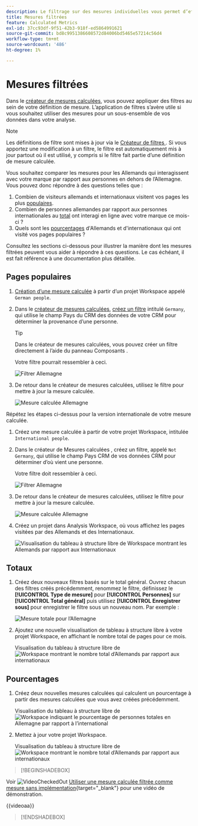 ```yaml
---
description: Le filtrage sur des mesures individuelles vous permet d’effectuer des comparaisons de mesures dans le même rapport.
title: Mesures filtrées
feature: Calculated Metrics
exl-id: 37cc93df-9f51-42b3-918f-ed5864991621
source-git-commit: bd8c9951386608572d84006bd5465e57214c56d4
workflow-type: tm+mt
source-wordcount: '486'
ht-degree: 1%

---
```


# Mesures filtrées

Dans le [créateur de mesures calculées](cm-build-metrics.md#definition-builder), vous pouvez appliquer des filtres au sein de votre définition de mesure. L’application de filtres s’avère utile si vous souhaitez utiliser des mesures pour un sous-ensemble de vos données dans votre analyse.

>[!NOTE]
>
>Les définitions de filtre sont mises à jour via le [ Créateur de filtres ](/help/components/filters/filter-builder.md). Si vous apportez une modification à un filtre, le filtre est automatiquement mis à jour partout où il est utilisé, y compris si le filtre fait partie d’une définition de mesure calculée.
>

Vous souhaitez comparer les mesures pour les Allemands qui interagissent avec votre marque par rapport aux personnes en dehors de l’Allemagne. Vous pouvez donc répondre à des questions telles que :

1. Combien de visiteurs allemands et internationaux visitent vos pages les plus [populaires](#popular-pages).
1. Combien de personnes allemandes par rapport aux personnes internationales au [total](#totals) ont interagi en ligne avec votre marque ce mois-ci ?
1. Quels sont les [pourcentages](#percentages) d&#39;Allemands et d&#39;internationaux qui ont visité vos pages populaires ?

Consultez les sections ci-dessous pour illustrer la manière dont les mesures filtrées peuvent vous aider à répondre à ces questions. Le cas échéant, il est fait référence à une documentation plus détaillée.

## Pages populaires

1. [Création d’une mesure calculée](cm-workflow.md) à partir d’un projet Workspace appelé `German people`.
1. Dans le [créateur de mesures calculées](cm-build-metrics.md), [créez un filtre](/help/components/filters/filter-builder.md) intitulé `Germany`, qui utilise le champ Pays du CRM des données de votre CRM pour déterminer la provenance d’une personne.

   >[!TIP]
   >
   >Dans le créateur de mesures calculées, vous pouvez créer un filtre directement à l’aide du panneau Composants .
   >   

   Votre filtre pourrait ressembler à ceci.

   ![Filtrer Allemagne](assets/filter-germany.png)

1. De retour dans le créateur de mesures calculées, utilisez le filtre pour mettre à jour la mesure calculée.

   ![Mesure calculée Allemagne](assets/calculated-metric-germany.png)

Répétez les étapes ci-dessus pour la version internationale de votre mesure calculée.

1. Créez une mesure calculée à partir de votre projet Workspace, intitulée `International people`.
1. Dans le créateur de Mesures calculées , créez un filtre, appelé `Not Germany`, qui utilise le champ Pays CRM de vos données CRM pour déterminer d’où vient une personne.

   Votre filtre doit ressembler à ceci.

   ![Filtrer Allemagne](assets/filter-not-germany.png)

1. De retour dans le créateur de mesures calculées, utilisez le filtre pour mettre à jour la mesure calculée.

   ![Mesure calculée Allemagne](assets/calculated-metric-notgermany.png)


1. Créez un projet dans Analysis Workspace, où vous affichez les pages visitées par des Allemands et des Internationaux.

   ![Visualisation du tableau à structure libre de Workspace montrant les Allemands par rapport aux Internationaux](assets/workspace-german-vs-international.png)


## Totaux

1. Créez deux nouveaux filtres basés sur le total général. Ouvrez chacun des filtres créés précédemment, renommez le filtre, définissez le **[!UICONTROL Type de mesure]** pour **[!UICONTROL Personnes]** sur **[!UICONTROL Total général]** puis utilisez **[!UICONTROL Enregistrer sous]** pour enregistrer le filtre sous un nouveau nom. Par exemple :

   ![Mesure totale pour l’Allemagne](assets/calculated-metric-germany-total.png)

1. Ajoutez une nouvelle visualisation de tableau à structure libre à votre projet Workspace, en affichant le nombre total de pages pour ce mois.

   Visualisation du tableau à structure libre de ![Workspace montrant le nombre total d’Allemands par rapport aux internationaux](assets/workspace-german-vs-international-totals.png)


## Pourcentages

1. Créez deux nouvelles mesures calculées qui calculent un pourcentage à partir des mesures calculées que vous avez créées précédemment.

   Visualisation du tableau à structure libre de ![Workspace indiquant le pourcentage de personnes totales en Allemagne par rapport à l’international](assets/calculated-metric-germany-total-percentage.png)


1. Mettez à jour votre projet Workspace.

   Visualisation du tableau à structure libre de ![Workspace montrant le nombre total d’Allemands par rapport aux internationaux](assets/workspace-german-vs-international-totals-percentage.png)



>[!BEGINSHADEBOX]

Voir ![VideoCheckedOut](/help/assets/icons/VideoCheckedOut.svg) [Utiliser une mesure calculée filtrée comme mesure sans implémentation](https://video.tv.adobe.com/v/25407?quality=12&learn=on){target="_blank"} pour une vidéo de démonstration.

{{videoaa}}

>[!ENDSHADEBOX]


